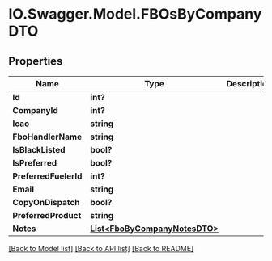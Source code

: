 # IO.Swagger.Model.FBOsByCompanyDTO
## Properties

Name | Type | Description | Notes
------------ | ------------- | ------------- | -------------
**Id** | **int?** |  | [optional] 
**CompanyId** | **int?** |  | [optional] 
**Icao** | **string** |  | [optional] 
**FboHandlerName** | **string** |  | [optional] 
**IsBlackListed** | **bool?** |  | [optional] 
**IsPreferred** | **bool?** |  | [optional] 
**PreferredFuelerId** | **int?** |  | [optional] 
**Email** | **string** |  | [optional] 
**CopyOnDispatch** | **bool?** |  | [optional] 
**PreferredProduct** | **string** |  | [optional] 
**Notes** | [**List&lt;FboByCompanyNotesDTO&gt;**](FboByCompanyNotesDTO.md) |  | [optional] 

[[Back to Model list]](../README.md#documentation-for-models) [[Back to API list]](../README.md#documentation-for-api-endpoints) [[Back to README]](../README.md)

